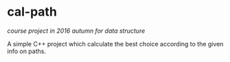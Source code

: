 # cal-path
_course project in 2016 autumn for data structure_

A simple C++ project which calculate the best choice according to the given info on paths.